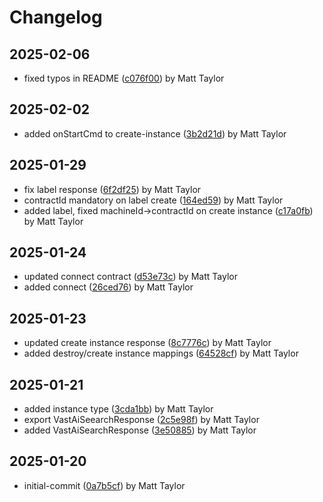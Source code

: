 # Changelog


## 2025-02-06
- fixed typos in README ([c076f00](https://github.com/mjt-services/vastai-common-2025/commit/c076f007b64de04e3e779f3a33c4d94f940dd159)) by Matt Taylor

## 2025-02-02
- added onStartCmd to create-instance ([3b2d21d](https://github.com/mjt-services/vastai-common-2025/commit/3b2d21d1ac3e28ab92a1b5b2f96ea40a68ed85bd)) by Matt Taylor

## 2025-01-29
- fix label response ([6f2df25](https://github.com/mjt-services/vastai-common-2025/commit/6f2df25c5b0a02716feef985246b6e12c6fb95ab)) by Matt Taylor
- contractId mandatory on label create ([164ed59](https://github.com/mjt-services/vastai-common-2025/commit/164ed5913198763dad13dfb941ee043aa798f0df)) by Matt Taylor
- added label, fixed machineId->contractId on create instance ([c17a0fb](https://github.com/mjt-services/vastai-common-2025/commit/c17a0fb230fcb4f0fd7ab410b710acd604187bc3)) by Matt Taylor

## 2025-01-24
- updated connect contract ([d53e73c](https://github.com/mjt-services/vastai-common-2025/commit/d53e73c363038c62b9413ae5d60d7e97d8ce1b5c)) by Matt Taylor
- added connect ([26ced76](https://github.com/mjt-services/vastai-common-2025/commit/26ced76b672fce651f44af485485e028e91175e8)) by Matt Taylor

## 2025-01-23
- updated create instance response ([8c7776c](https://github.com/mjt-services/vastai-common-2025/commit/8c7776ce8aade08ae807386fed7dd63937cb047a)) by Matt Taylor
- added destroy/create instance mappings ([64528cf](https://github.com/mjt-services/vastai-common-2025/commit/64528cf2f9e33cfe416f9710b09ab70788706674)) by Matt Taylor

## 2025-01-21
- added instance type ([3cda1bb](https://github.com/mjt-services/vastai-common-2025/commit/3cda1bbc28401abbffdcd22854e95eab3bd72ddf)) by Matt Taylor
- export VastAiSeearchResponse ([2c5e98f](https://github.com/mjt-services/vastai-common-2025/commit/2c5e98fe3664bd8591ca0902420da927c0d751d7)) by Matt Taylor
- added VastAiSearchResponse ([3e50885](https://github.com/mjt-services/vastai-common-2025/commit/3e50885cabbc10f8e8ee1c8f6c873e69efb4441c)) by Matt Taylor

## 2025-01-20
- initial-commit ([0a7b5cf](https://github.com/mjt-services/vastai-common-2025/commit/0a7b5cfbea0b694d46febc42829bf5e53fa9a01a)) by Matt Taylor
